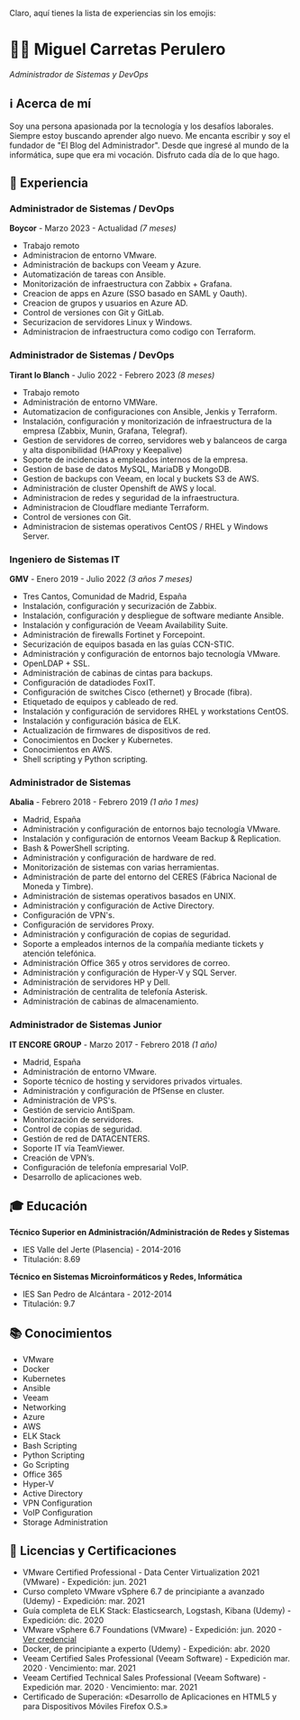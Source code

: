 Claro, aquí tienes la lista de experiencias sin los emojis:

# 👨‍💻 Miguel Carretas Perulero
*Administrador de Sistemas y DevOps*

## ℹ Acerca de mí
Soy una persona apasionada por la tecnología y los desafíos laborales. Siempre estoy buscando aprender algo nuevo. Me encanta escribir y soy el fundador de "El Blog del Administrador". Desde que ingresé al mundo de la informática, supe que era mi vocación. Disfruto cada día de lo que hago.

## 💼 Experiencia
### Administrador de Sistemas / DevOps
**Boycor** - Marzo 2023 - Actualidad *(7 meses)*
- Trabajo remoto
- Administracion de entorno VMware.
- Administración de backups con Veeam y Azure.
- Automatización de tareas con Ansible.
- Monitorización de infraestructura con Zabbix + Grafana.
- Creacion de apps en Azure (SSO basado en SAML y Oauth).
- Creacion de grupos y usuarios en Azure AD.
- Control de versiones con Git y GitLab.
- Securizacion de servidores Linux y Windows.
- Administracion de infraestructura como codigo con Terraform.

### Administrador de Sistemas / DevOps
**Tirant lo Blanch** - Julio 2022 - Febrero 2023 *(8 meses)*
- Trabajo remoto
- Administración de entorno VMWare.
- Automatizacion de configuraciones con Ansible, Jenkis y Terraform.
- Instalación, configuración y monitorización de infraestructura de la empresa (Zabbix, Munin, Grafana, Telegraf).
- Gestion de servidores de correo, servidores web y balanceos de carga y alta disponibilidad (HAProxy y Keepalive)
- Soporte de incidencias a empleados internos de la empresa.
- Gestion de base de datos MySQL, MariaDB y MongoDB.
- Gestion de backups con Veeam, en local y buckets S3 de AWS.
- Administración de cluster Openshift de AWS y local.
- Administracion de redes y seguridad de la infraestructura.
- Administracion de Cloudflare mediante Terraform.
- Control de versiones con Git.
- Administracion de sistemas operativos CentOS / RHEL y Windows Server.

### Ingeniero de Sistemas IT
**GMV** - Enero 2019 - Julio 2022 *(3 años 7 meses)*
- Tres Cantos, Comunidad de Madrid, España
- Instalación, configuración y securización de Zabbix.
- Instalación, configuración y despliegue de software mediante Ansible.
- Instalación y configuración de Veeam Availability Suite.
- Administración de firewalls Fortinet y Forcepoint.
- Securización de equipos basada en las guías CCN-STIC.
- Administración y configuración de entornos bajo tecnología VMware.
- OpenLDAP + SSL.
- Administración de cabinas de cintas para backups.
- Configuración de datadiodes FoxIT.
- Configuración de switches Cisco (ethernet) y Brocade (fibra).
- Etiquetado de equipos y cableado de red.
- Instalación y configuración de servidores RHEL y workstations CentOS.
- Instalación y configuración básica de ELK.
- Actualización de firmwares de dispositivos de red.
- Conocimientos en Docker y Kubernetes.
- Conocimientos en AWS.
- Shell scripting y Python scripting.

### Administrador de Sistemas
**Abalia** - Febrero 2018 - Febrero 2019 *(1 año 1 mes)*
- Madrid, España
- Administración y configuración de entornos bajo tecnología VMware.
- Instalación y configuración de entornos Veeam Backup & Replication.
- Bash & PowerShell scripting.
- Administración y configuración de hardware de red.
- Monitorización de sistemas con varias herramientas.
- Administración de parte del entorno del CERES (Fábrica Nacional de Moneda y Timbre).
- Administración de sistemas operativos basados en UNIX.
- Administración y configuración de Active Directory.
- Configuración de VPN's.
- Configuración de servidores Proxy.
- Administración y configuración de copias de seguridad.
- Soporte a empleados internos de la compañía mediante tickets y atención telefónica.
- Administración Office 365 y otros servidores de correo.
- Administración y configuración de Hyper-V y SQL Server.
- Administración de servidores HP y Dell.
- Administración de centralita de telefonía Asterisk.
- Administración de cabinas de almacenamiento.

### Administrador de Sistemas Junior
**IT ENCORE GROUP** - Marzo 2017 - Febrero 2018 *(1 año)*
- Madrid, España
- Administración de entorno VMware.
- Soporte técnico de hosting y servidores privados virtuales.
- Administración y configuración de PfSense en cluster.
- Administración de VPS's.
- Gestión de servicio AntiSpam.
- Monitorización de servidores.
- Control de copias de seguridad.
- Gestión de red de DATACENTERS.
- Soporte IT vía TeamViewer.
- Creación de VPN’s.
- Configuración de telefonía empresarial VoIP.
- Desarrollo de aplicaciones web.

## 🎓 Educación
**Técnico Superior en Administración/Administración de Redes y Sistemas**
- IES Valle del Jerte (Plasencia) - 2014-2016
- Titulación: 8.69

**Técnico en Sistemas Microinformáticos y Redes, Informática**
- IES San Pedro de Alcántara - 2012-2014
- Titulación: 9.7

## 📚 Conocimientos
- VMware
- Docker
- Kubernetes
- Ansible
- Veeam
- Networking
- Azure
- AWS
- ELK Stack
- Bash Scripting
- Python Scripting
- Go Scripting
- Office 365
- Hyper-V
- Active Directory
- VPN Configuration
- VoIP Configuration
- Storage Administration

## 📜 Licencias y Certificaciones
- VMware Certified Professional - Data Center Virtualization 2021 (VMware) - Expedición: jun. 2021
- Curso completo VMware vSphere 6.7 de principiante a avanzado (Udemy) - Expedición: mar. 2021
- Guía completa de ELK Stack: Elasticsearch, Logstash, Kibana (Udemy) - Expedición: dic. 2020
- VMware vSphere 6.7 Foundations (VMware) - Expedición: jun. 2020 - [Ver credencial](https://www.youracclaim.com/badges/81006068-4fe1-43f8-89fb-4262afb85414/linked_i)
- Docker, de principiante a experto (Udemy) - Expedición: abr. 2020
- Veeam Certified Sales Professional (Veeam Software) - Expedición mar. 2020 · Vencimiento: mar. 2021
- Veeam Certified Technical Sales Professional (Veeam Software) - Expedición mar. 2020 · Vencimiento: mar. 2021
- Certificado de Superación: «Desarrollo de Aplicaciones en HTML5 y para Dispositivos Móviles Firefox O.S.»

